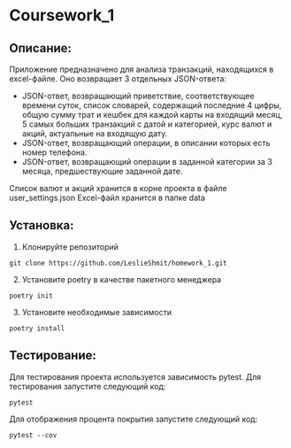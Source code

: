# Coursework_1
## Описание:
Приложение предназначено для анализа транзакций, находящихся в excel-файле.
Оно возвращает 3 отдельных JSON-ответа:
- JSON-ответ, возвращающий приветствие, соответствующее времени суток, список словарей, содержащий последние 4 цифры, общую сумму трат и кешбек для каждой карты на входящий месяц, 5 самых больших транзакций с датой и категорией, курс валют и акций, актуальные на входящую дату.
- JSON-ответ, возвращающий операции, в описании которых есть номер телефона.
- JSON-ответ, возвращающий операции в заданной категории за 3 месяца, предшествующие заданной дате.

Список валют и акций хранится в корне проекта в файле user_settings.json
Excel-файл хранится в папке data

## Установка:
1. Клонируйте репозиторий
```
git clone https://github.com/LeslieShmit/homework_1.git
```
2. Установите poetry в качестве пакетного менеджера
```
poetry init
```
3. Установите необходимые зависимости
```
poetry install
```
## Тестирование:
Для тестирования проекта используется зависимость pytest.
Для тестирования запустите следующий код:
```
pytest
```

Для отображения процента покрытия запустите следующий код:
```
pytest --cov
```

